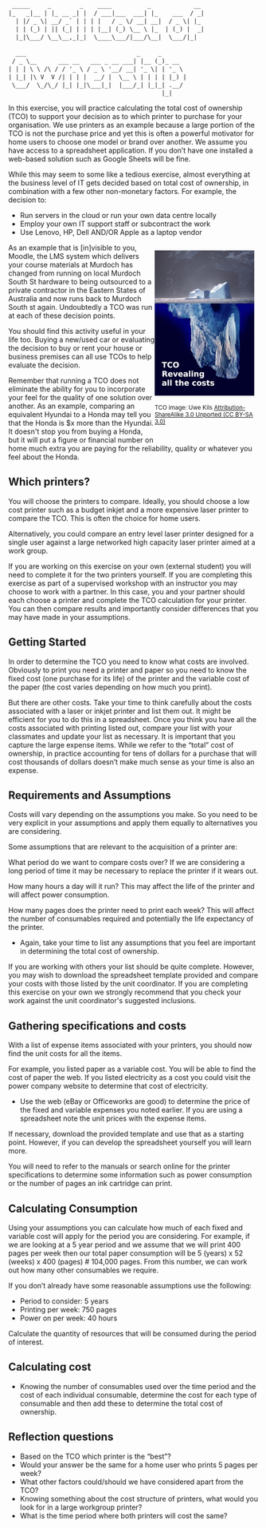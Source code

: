```
 _____     _        _    ____          _            __ 
|_   _|__ | |_ __ _| |  / ___|___  ___| |_    ___  / _|
  | |/ _ \| __/ _` | | | |   / _ \/ __| __|  / _ \| |_ 
  | | (_) | || (_| | | | |__| (_) \__ \ |_  | (_) |  _|
  |_|\___/ \__\__,_|_|  \____\___/|___/\__|  \___/|_|  
                                                       
  ___                               _     _       
 / _ \__      ___ __   ___ _ __ ___| |__ (_)_ __  
| | | \ \ /\ / / '_ \ / _ \ '__/ __| '_ \| | '_ \ 
| |_| |\ V  V /| | | |  __/ |  \__ \ | | | | |_) |
 \___/  \_/\_/ |_| |_|\___|_|  |___/_| |_|_| .__/ 
                                           |_|    
```

In this exercise, you will practice calculating the total cost of ownership (TCO) to support your decision as to which printer to purchase for your organisation. We use printers as an example because a large portion of the TCO is not the purchase price and yet this is often a powerful motivator for home users to choose one model or brand over another. We assume you have access to a spreadsheet application.  If you don’t have one installed a web-based solution such as Google Sheets will be fine.

While this may seem to some like a tedious exercise, almost everything at the business level of IT gets decided based on total cost of ownership, in combination with a few other non-monetary factors. For example, the decision to: 
* Run servers in the cloud or run your own data centre locally
* Employ your own IT support staff or subcontract the work
* Use Lenovo, HP, Dell AND/OR Apple as a laptop vendor

<div style="float: right; margin: 0 10px 10px 0; width: 200px;">

![TCO](../IMGs/TCO.jpg)

<p style="font-size: smaller;">
TCO image: Uwe Kils  
<a href="https://creativecommons.org/licenses/by-sa/3.0/deed.en" target="_blank">Attribution-ShareAlike 3.0 Unported (CC BY-SA 3.0)</a>
</p>

</div>

As an example that is [in]visible to you, Moodle, the LMS system which delivers your course materials at Murdoch has changed from running on local Murdoch South St hardware to being outsourced to a private contractor in the Eastern States of Australia and now runs back to Murdoch South st again. Undoubtedly a TCO was run at each of these decision points. 

You should find this activity useful in your life too. Buying a new/used car or evaluating the decision to buy or rent your house or business premises can all use TCOs to help evaluate the decision. 

Remember that running a TCO does not eliminate the ability for you to incorporate your feel for the quality of one solution over another. As an example, comparing an equivalent Hyundai to a Honda may tell you that the Honda is $x
more than the Hyundai. It doesn't stop you from buying a Honda, but it will put a figure or financial number on home much extra you are paying for the reliability, quality or whatever you feel about the Honda. 

## Which printers? ##
You will choose the printers to compare.  Ideally, you should choose a low cost printer such as a budget inkjet and a more expensive laser printer to compare the TCO.  This is often the choice for home users.

Alternatively, you could compare an entry level laser printer designed for a single user against a large networked high capacity laser printer aimed at a work group. 

If you are working on this exercise on your own (external student) you will need to complete it for the two printers yourself.  If you are completing this exercise as part of a supervised workshop with an instructor you may choose to work with a partner.  In this case, you and your partner should each choose a printer and complete the TCO calculation for your printer.  You can then compare results and importantly consider differences that you may have made in your assumptions.

## Getting Started ##
In order to determine the TCO you need to know what costs are involved.  Obviously to print you need a printer and paper so you need to know the fixed cost (one purchase for its life) of the printer and the variable cost of the paper (the cost varies depending on how much you print).

But there are other costs. Take your time to think carefully about the costs associated with a laser or inkjet printer and list them out.  It might be efficient for you to do this in a spreadsheet. Once you think you have all the costs associated with printing listed out, compare your list with your classmates and update your list as necessary. It is important that you capture the large expense items.  While we refer to the “total” cost of ownership, in practice accounting for tens of dollars for a purchase that will cost thousands of dollars doesn’t make much sense as your time is also an expense.

## Requirements and Assumptions ##

Costs will vary depending on the assumptions you make.  So you need to be very explicit in your assumptions and apply them equally to alternatives you are considering.

Some assumptions that are relevant to the acquisition of a printer are:

What period do we want to compare costs over?  If we are considering a long period of time it may be necessary to replace the printer if it wears out.

How many hours a day will it run?  This may affect the life of the printer and will affect power consumption.

How many pages does the printer need to print each week?  This will affect the number of consumables required and potentially the life expectancy of the printer.

* Again, take your time to list any assumptions that you feel are important in determining the total cost of ownership.

If you are working with others your list should be quite complete.  However, you may wish to download the spreadsheet template provided and compare your costs with those listed by the unit coordinator.  If you are completing this exercise on your own we strongly recommend that you check your work against the unit coordinator's suggested inclusions.

## Gathering specifications and costs ##
With a list of expense items associated with your printers, you should now find the unit costs for all the items.

For example, you listed paper as a variable cost.  You will be able to find the cost of paper the web.  If you listed electricity as a cost you could visit the power company website to determine that cost of electricity.

* Use the web (eBay or Officeworks are good) to determine the price of the fixed and variable expenses you noted earlier.  If you are using a spreadsheet note the unit prices with the expense items.

If necessary, download the provided template and use that as a starting point.  However, if you can develop the spreadsheet yourself you will learn more.

You will need to refer to the manuals or search online for the printer specifications to determine some information such as power consumption or the number of pages an ink cartridge can print.

## Calculating Consumption ##
Using your assumptions you can calculate how much of each fixed and variable cost will apply for the period you are considering.
For example, if we are looking at a 5 year period and we assume that we will print 400 pages per week then our total paper consumption will be 5 (years) x 52 (weeks) x 400 (pages) #  104,000 pages.  From this number, we can work out how many other consumables we require.

If you don’t already have some reasonable assumptions use the following:

* Period to consider:    5 years
* Printing per week:    750 pages
* Power on per week:    40 hours

Calculate the quantity of resources that will be consumed during the period of interest.

## Calculating cost ##
* Knowing the number of consumables used over the time period and the cost of each individual consumable, determine the cost for each type of consumable and then add these to determine the total cost of ownership.

## Reflection questions ##
* Based on the TCO which printer is the “best”?
* Would your answer be the same for a home user who prints 5 pages per week?
* What other factors could/should we have considered apart from the TCO?
* Knowing something about the cost structure of printers, what would you look for in a large workgroup printer?
* What is the time period where both printers will cost the same?

